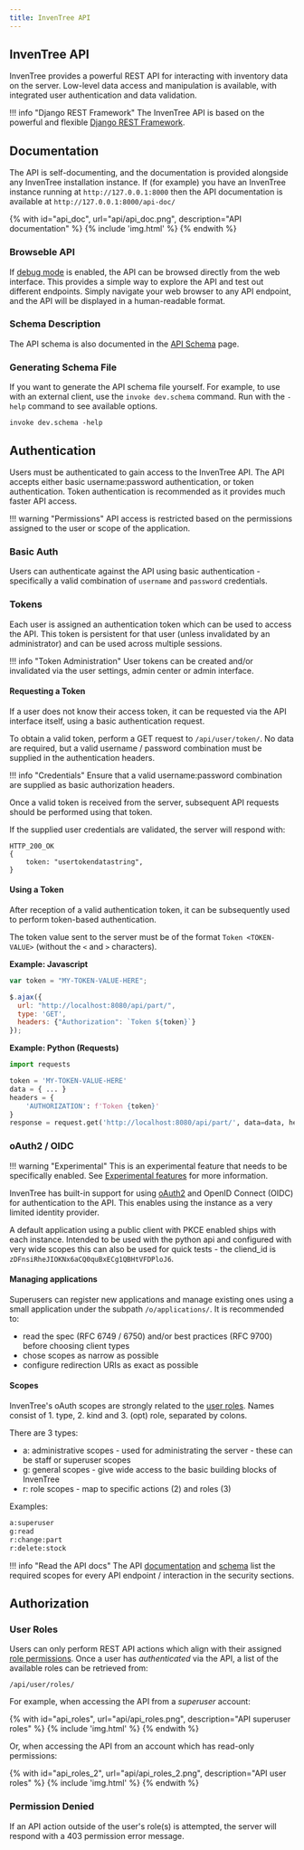 ```yaml
---
title: InvenTree API
---
```


## InvenTree API

InvenTree provides a powerful REST API for interacting with inventory data on the server. Low-level data access and manipulation is available, with integrated user authentication and data validation.

!!! info "Django REST Framework"
    The InvenTree API is based on the powerful and flexible [Django REST Framework](https://www.django-rest-framework.org/).

## Documentation

The API is self-documenting, and the documentation is provided alongside any InvenTree installation instance. If (for example) you have an InvenTree instance running at `http://127.0.0.1:8000` then the API documentation is available at `http://127.0.0.1:8000/api-doc/`

{% with id="api_doc", url="api/api_doc.png", description="API documentation" %}
{% include 'img.html' %}
{% endwith %}

### Browseble API

If [debug mode](../start/index.md#debug-mode) is enabled, the API can be browsed directly from the web interface. This provides a simple way to explore the API and test out different endpoints. Simply navigate your web browser to any API endpoint, and the API will be displayed in a human-readable format.

### Schema Description

The API schema is also documented in the [API Schema](./schema.md) page.

### Generating Schema File

If you want to generate the API schema file yourself. For example, to use with an external client, use the `invoke dev.schema` command. Run with the `-help` command to see available options.

```
invoke dev.schema -help
```


## Authentication

Users must be authenticated to gain access to the InvenTree API. The API accepts either basic username:password authentication, or token authentication. Token authentication is recommended as it provides much faster API access.

!!! warning "Permissions"
    API access is restricted based on the permissions assigned to the user or scope of the application.

### Basic Auth

Users can authenticate against the API using basic authentication - specifically a valid combination of `username` and `password` credentials.

### Tokens

Each user is assigned an authentication token which can be used to access the API. This token is persistent for that user (unless invalidated by an administrator) and can be used across multiple sessions.

!!! info "Token Administration"
    User tokens can be created and/or invalidated via the user settings, admin center or admin interface.

#### Requesting a Token

If a user does not know their access token, it can be requested via the API interface itself, using a basic authentication request.

To obtain a valid token, perform a GET request to `/api/user/token/`. No data are required, but a valid username / password combination must be supplied in the authentication headers.

!!! info "Credentials"
	Ensure that a valid username:password combination are supplied as basic authorization headers.

Once a valid token is received from the server, subsequent API requests should be performed using that token.

If the supplied user credentials are validated, the server will respond with:

```
HTTP_200_OK
{
    token: "usertokendatastring",
}
```

#### Using a Token

After reception of a valid authentication token, it can be subsequently used to perform token-based authentication.

The token value sent to the server must be of the format `Token <TOKEN-VALUE>` (without the `<` and `>` characters).

**Example: Javascript**
```javascript
var token = "MY-TOKEN-VALUE-HERE";

$.ajax({
  url: "http://localhost:8080/api/part/",
  type: 'GET',
  headers: {"Authorization": `Token ${token}`}
});
```

**Example: Python (Requests)**
```python
import requests

token = 'MY-TOKEN-VALUE-HERE'
data = { ... }
headers = {
    'AUTHORIZATION': f'Token {token}'
}
response = request.get('http://localhost:8080/api/part/', data=data, headers=headers)
```

### oAuth2 / OIDC

!!! warning "Experimental"
    This is an experimental feature that needs to be specifically enabled. See [Experimental features](../settings/experimental.md) for more information.

InvenTree has built-in support for using [oAuth2](https://oauth.net/2/) and OpenID Connect (OIDC) for authentication to the API. This enables using the instance as a very limited identity provider.

A default application using a public client with PKCE enabled ships with each instance. Intended to be used with the python api and configured with very wide scopes this can also be used for quick tests - the cliend_id is `zDFnsiRheJIOKNx6aCQ0quBxECg1QBHtVFDPloJ6`.

#### Managing applications

Superusers can register new applications and manage existing ones using a small application under the subpath `/o/applications/`.
It is recommended to:
- read the spec (RFC 6749 / 6750) and/or best practices (RFC 9700) before choosing client types
- chose scopes as narrow as possible
- configure redirection URIs as exact as possible

#### Scopes

InvenTree's oAuth scopes are strongly related to the [user roles](#user-roles).
Names consist of 1. type, 2. kind and 3. (opt) role, separated by colons.


There are 3 types:

- a: administrative scopes - used for administrating the server - these can be staff or superuser scopes
- g: general scopes - give wide access to the basic building blocks of InvenTree
- r: role scopes - map to specific actions (2) and roles (3)

Examples:
```bash
a:superuser
g:read
r:change:part
r:delete:stock
```

!!! info "Read the API docs"
    The API [documentation](#documentation) and [schema](./schema.md) list the required scopes for every API endpoint / interaction in the security sections.

## Authorization

### User Roles

Users can only perform REST API actions which align with their assigned [role permissions](../settings/permissions.md#roles).
Once a user has *authenticated* via the API, a list of the available roles can be retrieved from:

`/api/user/roles/`

For example, when accessing the API from a *superuser* account:

{% with id="api_roles", url="api/api_roles.png", description="API superuser roles" %}
{% include 'img.html' %}
{% endwith %}

Or, when accessing the API from an account which has read-only permissions:

{% with id="api_roles_2", url="api/api_roles_2.png", description="API user roles" %}
{% include 'img.html' %}
{% endwith %}

### Permission Denied

If an API action outside of the user's role(s) is attempted, the server will respond with a 403 permission error message.
